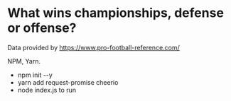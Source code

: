 # What wins championships, defense or offense?

Data provided by https://www.pro-football-reference.com/

NPM, Yarn.

- npm init --y
- yarn add request-promise cheerio
- node index.js to run